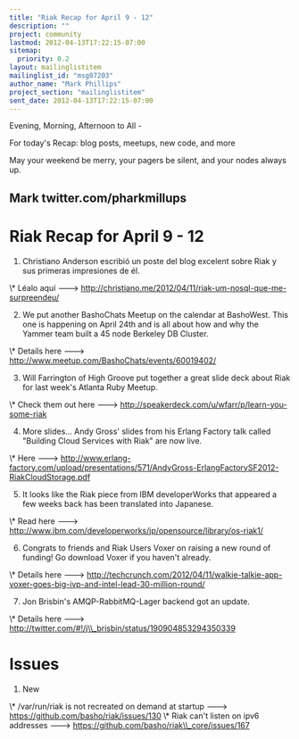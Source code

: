 ```yaml
---
title: "Riak Recap for April 9 - 12"
description: ""
project: community
lastmod: 2012-04-13T17:22:15-07:00
sitemap:
  priority: 0.2
layout: mailinglistitem
mailinglist_id: "msg07203"
author_name: "Mark Phillips"
project_section: "mailinglistitem"
sent_date: 2012-04-13T17:22:15-07:00
---
```



Evening, Morning, Afternoon to All -

For today's Recap: blog posts, meetups, new code, and more

May your weekend be merry, your pagers be silent, and your nodes always up.

Mark
twitter.com/pharkmillups
-----------------------------------

Riak Recap for April 9 - 12
===================

1) Christiano Anderson escribió un poste del blog excelent sobre Riak y sus
primeras impresiones de él.

\\* Léalo aquí ---&gt;
http://christiano.me/2012/04/11/riak-um-nosql-que-me-surpreendeu/

2) We put another BashoChats Meetup on the calendar at BashoWest. This one
is happening on April 24th and is all about how and why the Yammer team
built a 45 node Berkeley DB Cluster.

\\* Details here ---&gt; http://www.meetup.com/BashoChats/events/60019402/

3) Will Farrington of High Groove put together a great slide deck about
Riak for last week's Atlanta Ruby Meetup.

\\* Check them out here ---&gt;
http://speakerdeck.com/u/wfarr/p/learn-you-some-riak

4) More slides... Andy Gross' slides from his Erlang Factory talk called
"Building Cloud Services with Riak" are now live.

\\* Here ---&gt;
http://www.erlang-factory.com/upload/presentations/571/AndyGross-ErlangFactorySF2012-RiakCloudStorage.pdf

5) It looks like the Riak piece from IBM developerWorks that appeared a few
weeks back has been translated into Japanese.

\\* Read here ---&gt;
http://www.ibm.com/developerworks/jp/opensource/library/os-riak1/

6) Congrats to friends and Riak Users Voxer on raising a new round of
funding! Go download Voxer if you haven't already.

\\* Details here ---&gt;
http://techcrunch.com/2012/04/11/walkie-talkie-app-voxer-goes-big-ivp-and-intel-lead-30-million-round/

7) Jon Brisbin's AMQP-RabbitMQ-Lager backend got an update.

\\* Details here ---&gt;
http://twitter.com/#!/j\\_brisbin/status/190904853294350339

# Issues

1) New

\\* /var/run/riak is not recreated on demand at startup ---&gt;
https://github.com/basho/riak/issues/130
\\* Riak can't listen on ipv6 addresses ---&gt;
https://github.com/basho/riak\\_core/issues/167
